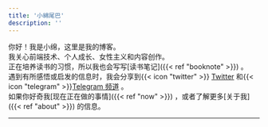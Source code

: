 ```yaml
---
title: '小綿尾巴'
description: ''
---
```


<!-- {{< lead >}} 前端工程师（React & Tailwind） {{< /lead >}} -->

你好！我是小绵，这里是我的博客。  
我关心前端技术、个人成长、女性主义和内容创作。  
正在培养读书的习惯，所以我也会写写[读书笔记]({{< ref "booknote" >}}) 。  
遇到有所感悟或启发的信息时，我会分享到{{< icon "twitter" >}} [Twitter](https://x.com/miawithcode) 和{{< icon "telegram" >}}[Telegram 频道](https://t.me/cuttontail) 。  
如果你好奇我[现在正在做的事情]({{< ref "now" >}}) ，或者了解更多[关于我]({{< ref "about" >}}) 的信息。

---
